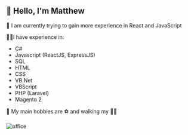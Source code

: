 
<h2>👋 Hello, I'm Matthew</h2>

🌱 I am currently trying to gain more experience in React and JavaScript 

👨‍💻I have experience in:

- C#
- Javascript (ReactJS, ExpressJS)
- SQL
- HTML
- CSS
- VB.Net
- VBScript
- PHP (Laravel)
- Magento 2

👀 My main hobbies are ⚽️ and walking my 🐶🐶
<br><br>
![office](https://user-images.githubusercontent.com/18501958/198129275-b024e680-ad26-4875-8dd1-89d26722170c.png)
